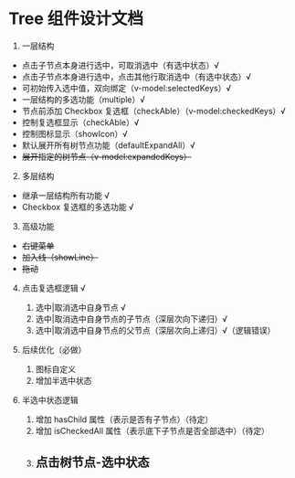 # Tree 组件设计文档

1. 一层结构

- 点击子节点本身进行选中，可取消选中（有选中状态）√
- 点击子节点本身进行选中，点击其他行取消选中（有选中状态）√
- 可初始传入选中值，双向绑定（v-model:selectedKeys）√
- 一层结构的多选功能（multiple）√
- 节点前添加 Checkbox 复选框（checkAble）（v-model:checkedKeys）√
- 控制复选框显示（checkAble）√
- 控制图标显示（showIcon）√
- 默认展开所有树节点功能（defaultExpandAll）√
- ~~展开指定的树节点（v-model:expandedKeys）~~

2. 多层结构

- 继承一层结构所有功能 √
- Checkbox 复选框的多选功能 √

3. 高级功能

- ~~右键菜单~~
- ~~加入线（showLine）~~
- ~~拖动~~

4. 点击复选框逻辑 √

   1. 选中|取消选中自身节点 √
   2. 选中|取消选中自身节点的子节点（深层次向下递归）√
   3. 选中|取消选中自身节点的父节点（深层次向上递归）√（逻辑错误）

5. 后续优化（必做）

   1. 图标自定义
   2. 增加半选中状态

6. 半选中状态逻辑
   1. 增加 hasChild 属性（表示是否有子节点）（待定）
   2. 增加 isCheckedAll 属性（表示底下子节点是否全部选中）（待定）
   3. ## 点击树节点-选中状态
